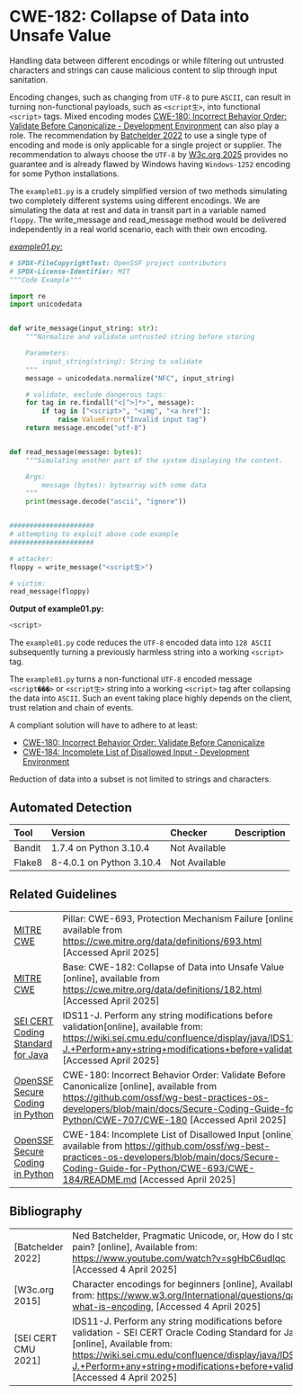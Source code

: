 # CWE-182: Collapse of Data into Unsafe Value

Handling data between different encodings or while filtering out untrusted characters and strings can cause malicious content to slip through input sanitation.

Encoding changes, such as changing from `UTF-8` to pure `ASCII`, can result in turning non-functional payloads, such as `<script生>`, into functional `<script>` tags. Mixed encoding modes [CWE-180: Incorrect Behavior Order: Validate Before Canonicalize - Development Environment](../../CWE-707/CWE-180/) can also play a role. The recommendation by [Batchelder 2022](https://www.youtube.com/watch?v=sgHbC6udIqc) to use a single type of encoding and mode is only applicable for a single project or supplier. The recommendation to always choose the `UTF-8` by [W3c.org 2025](https://www.w3.org/International/questions/qa-what-is-encoding) provides no guarantee and is already flawed by Windows having `Windows-1252` encoding for some Python installations.

The `example01.py` is a crudely simplified version of two methods simulating two completely different systems using different encodings. We are simulating the data at rest and data in transit part in a variable named `floppy`. The write_message and read_message method would be delivered independently in a real world scenario, each with their own encoding.

[*example01.py:*](example01.py)

```py
# SPDX-FileCopyrightText: OpenSSF project contributors
# SPDX-License-Identifier: MIT
"""Code Example"""

import re
import unicodedata


def write_message(input_string: str):
    """Normalize and validate untrusted string before storing

    Parameters:
        input_string(string): String to validate
    """
    message = unicodedata.normalize("NFC", input_string)

    # validate, exclude dangerous tags:
    for tag in re.findall("<[^>]*>", message):
        if tag in ["<script>", "<img", "<a href"]:
            raise ValueError("Invalid input tag")
    return message.encode("utf-8")


def read_message(message: bytes):
    """Simulating another part of the system displaying the content.

    Args:
        message (bytes): bytearray with some data
    """
    print(message.decode("ascii", "ignore"))


#####################
# attempting to exploit above code example
#####################

# attacker:
floppy = write_message("<script生>")

# victim:
read_message(floppy)
```

__Output of example01.py:__

```bash
<script>
```

The `example01.py` code reduces the `UTF-8` encoded data into `128 ASCII` subsequently turning a previously harmless string into a working `<script>` tag.

The `example01.py` turns a non-functional `UTF-8` encoded message `<script���>` or `<script生>`  string into a working `<script>` tag after collapsing the data into `ASCII`. Such an event taking place highly depends on the client, trust relation and chain of events.

A compliant solution will have to adhere to at least:

* [CWE-180: Incorrect Behavior Order: Validate Before Canonicalize](../../CWE-707/CWE-180/)
* [CWE-184: Incomplete List of Disallowed Input - Development Environment](../CWE-184/README.md)

Reduction of data into a subset is not limited to strings and characters.

## Automated Detection

|Tool|Version|Checker|Description|
|:---|:---|:---|:---|
|Bandit|1.7.4 on Python 3.10.4|Not Available||
|Flake8|8-4.0.1 on Python 3.10.4|Not Available||

## Related Guidelines

|||
|:---|:---|
|[MITRE CWE](http://cwe.mitre.org/)|Pillar: CWE-693, Protection Mechanism Failure \[online\], available from <https://cwe.mitre.org/data/definitions/693.html> \[Accessed April 2025\]|
|[MITRE CWE](http://cwe.mitre.org/)|Base: CWE-182: Collapse of Data into Unsafe Value \[online\], available from <https://cwe.mitre.org/data/definitions/182.html> \[Accessed April 2025\]|
|[SEI CERT Coding Standard for Java](https://wiki.sei.cmu.edu/confluence/display/java/SEI+CERT+Oracle+Coding+Standard+for+Java)|IDS11-J. Perform any string modifications before validation\[online\], available from: <https://wiki.sei.cmu.edu/confluence/display/java/IDS11-J.+Perform+any+string+modifications+before+validation> \[Accessed April 2025\]|
|[OpenSSF Secure Coding in Python](https://github.com/ossf/wg-best-practices-os-developers/tree/main/docs/Secure-Coding-Guide-for-Python)|CWE-180: Incorrect Behavior Order: Validate Before Canonicalize \[online\], available from <https://github.com/ossf/wg-best-practices-os-developers/blob/main/docs/Secure-Coding-Guide-for-Python/CWE-707/CWE-180> \[Accessed April 2025\]|
|[OpenSSF Secure Coding in Python](https://github.com/ossf/wg-best-practices-os-developers/tree/main/docs/Secure-Coding-Guide-for-Python)|CWE-184: Incomplete List of Disallowed Input \[online\], available from <https://github.com/ossf/wg-best-practices-os-developers/blob/main/docs/Secure-Coding-Guide-for-Python/CWE-693/CWE-184/README.md> \[Accessed April 2025\]|

## Bibliography

|||
|:---|:---|
|\[Batchelder 2022\]|Ned Batchelder, Pragmatic Unicode, or, How do I stop the pain? \[online\], Available from: <https://www.youtube.com/watch?v=sgHbC6udIqc> \[Accessed 4 April 2025\] |
|\[W3c.org 2015\]|Character encodings for beginners \[online\], Available from: <https://www.w3.org/International/questions/qa-what-is-encoding>, \[Accessed 4 April 2025\] |
|\[SEI CERT CMU 2021\]|IDS11-J. Perform any string modifications before validation - SEI CERT Oracle Coding Standard for Java \[online\], Available from: <https://wiki.sei.cmu.edu/confluence/display/java/IDS11-J.+Perform+any+string+modifications+before+validation>, \[Accessed 4 April 2025\] |
